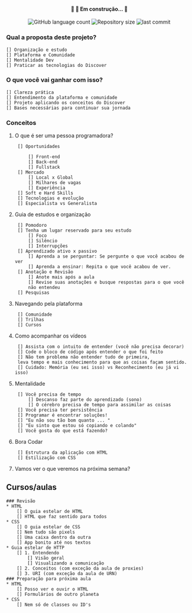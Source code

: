 <h4 align="center"> 
	🚧 🚀 Em construção... 🚧
</h4>

<p align="center">
  <img alt="GitHub language count" src="https://img.shields.io/static/v1?label=languague&message=3&color=green&style=for-the-badge&logo=ghost">
  
  <img alt="Repository size" src="https://img.shields.io/static/v1?label=repo-size&message=54,1kb&color=grenn&style=for-the-badge&logo=ghost">
  
  <img alt="last commit" src="https://img.shields.io/static/v1?label=last-commit&message=September 2021&color=green&style=for-the-badge&logo=ghost">
</p>

### Qual a proposta deste projeto?

	[] Organização e estudo
	[] Plataforma e Comunidade
	[] Mentalidade Dev
	[] Praticar as tecnologias do Discover

### O que você vai ganhar com isso?
	[] Clareza prática
	[] Entendimento da plataforma e comunidade 
	[] Projeto aplicando os conceitos do Discover
	[] Bases necessárias para continuar sua jornada
	

### Conceitos

1. O que é ser uma pessoa programadora?

		[] Oportunidades
	
			[] Front-end
			[] Back-end
			[] Fullstack
		[] Mercado
			[] Local x Global
			[] Milhares de vagas
			[] Experiência
		[] Soft e Hard Skills
		[] Tecnologias e evolução
		[] Especialista vs Generalista

2. Guia de estudos e organização

		[] Pomodoro
		[] Tenha um lugar reservado para seu estudo
			[] Foco
			[] Silêncio
			[] Interrupções
		[] Aprendizado ativo x passivo
			[] Aprenda a se perguntar: Se pergunte o que você acabou de ver
			[] Aprenda a ensinar: Repita o que você acabou de ver.
		[] Anotação e Revisão
			[] Anote mais após a aula
			[] Revise suas anotações e busque respostas para o que você
			não entendeu
		[] Pesquisas

3. Navegando pela plataforma

		[] Comunidade
		[] Trilhas
		[] Cursos

4. Como acompanhar os vídeos

		[] Assista com o intuito de entender (você não precisa decorar)
		[] Code o bloco de código após entender o que foi feito
		[] Não tem problema não entender tudo de primeira, 
		leva tempo e mais conhecimento para que as coisas façam sentido.
		[] Cuidado: Memória (eu sei isso) vs Reconhecimento (eu já vi isso)

5. Mentalidade

		[] Você precisa de tempo
			[] Descanso faz parte do aprendizado (sono)
			[] O cérebro precisa de tempo para assimilar as coisas
		[] Você precisa ter persistência
		[] Programar é encontrar soluções!
		[] "Eu não sou tão bom quanto ... "
		[] "Eu sinto que estou só copiando e colando"
		[] Você gosta do que está fazendo?

6. Bora Codar

		[] Estrutura da aplicação com HTML
		[] Estilização com CSS


7. Vamos ver o que veremos na próxima semana?

## Cursos/aulas
	### Revisão
	* HTML
		[] O guia estelar de HTML
		[] HTML que faz sentido para todos
	* CSS
		[] O guia estelar de CSS
		[] Nem tudo são pixels
		[] Uma caixa dentro da outra
		[] App bonito até nos textos
	* Guia estelar de HTTP
		[] 1. Entendendo
			[] Visão geral
			[] Visualizando a comunicação
		[] 2. Conceitos (com exceção da aula de proxies)
		[] 3. URI (com exceção da aula de URN)
	### Preparação para próxima aula
	* HTML
		[] Posso ver e ouvir o HTML
		[] Formulários de outro planeta
	* CSS
		[] Nem só de classes ou ID's
